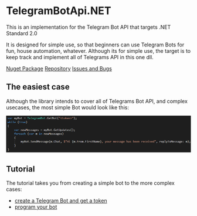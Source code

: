# TelegramBotApi.NET

This is an implementation for the Telegram Bot API that targets .NET Standard 2.0

It is designed for simple use, so that beginners can use Telegram Bots for fun, house automation, whatever.
Although its for simple use, the target is to keep track and implement all of Telegrams API in this one dll.

[Nuget Package](https://www.nuget.org/packages/nerderies.TelegramBotApi/)
[Repository](https://github.com/devnulli/TelegramBotApi.NET)
[Issues and Bugs](https://github.com/devnulli/TelegramBotApi.NET/issues)

## The easiest case
Although the library intends to cover all of Telegrams Bot API, and complex usecases, the most simple Bot would look like this:

![easiest case](https://github.com/devnulli/TelegramBotApi.NET/raw/master/other%20Resources/easiest%20case.PNG)


## Tutorial
The tutorial takes you from creating a simple bot to the more complex cases:

- [create a Telegram Bot and get a token](todo)
- [program your bot](todo)
